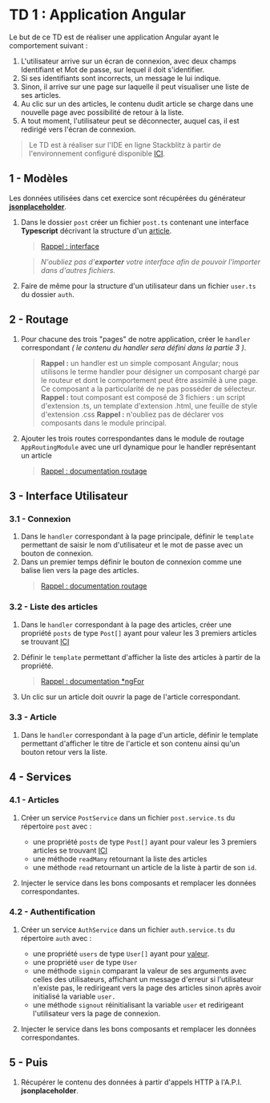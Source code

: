 # TD 1 : Application Angular

Le but de ce TD  est de réaliser une application Angular ayant le comportement suivant :

 1. L'utilisateur arrive sur un écran de connexion, avec deux champs Identifiant et Mot de passe, sur lequel il doit s'identifier.
 2. Si ses identifiants sont incorrects, un message le lui indique.
 3. Sinon, il arrive sur une page sur laquelle il peut visualiser une liste de ses articles.
 4. Au clic sur un des articles, le contenu dudit article se charge dans une nouvelle page avec possibilité de retour à la liste.
 5. A tout moment, l'utilisateur peut se déconnecter, auquel cas, il est redirigé vers l'écran de connexion.

> Le TD est à réaliser sur l'IDE en ligne Stackblitz à partir de l'environnement configuré disponible [ICI](https://stackblitz.com/edit/m4206c-td1).

## 1 - Modèles

Les données utilisées dans cet exercice sont récupérées du générateur [**jsonplaceholder**](https://jsonplaceholder.typicode.com).

 1. Dans le dossier `post` créer un fichier `post.ts` contenant une interface **Typescript** décrivant la structure d'un [article](https://jsonplaceholder.typicode.com/posts/1).
 

	> [Rappel : interface ](https://www.typescriptlang.org/docs/handbook/interfaces.html)
	
	> *N'oubliez pas d'**exporter** votre interface afin de pouvoir l'importer dans d'autres fichiers.*

 3. Faire de même pour la structure d'un utilisateur dans un fichier `user.ts` du dossier `auth`.

## 2 - Routage

1. Pour chacune des trois "pages" de notre application, créer le `handler` correspondant *( le contenu du handler sera défini dans la partie 3 )*. 
	 > **Rappel :** un handler est un simple composant Angular; nous utilisons le terme handler pour désigner un composant chargé par le routeur et dont le comportement peut être assimilé à une page. Ce composant a la particularité de ne pas posséder de sélecteur.
	 > **Rappel :** tout composant est composé de 3 fichiers : un script d'extension .ts, un template d'extension .html, une feuille de style d'extension .css
	 >**Rappel :** n'oubliez pas de déclarer vos composants dans le module principal.
	 
2. Ajouter les trois routes correspondantes dans le module de routage `AppRoutingModule` avec une url dynamique pour le handler représentant un article
	> [Rappel : documentation routage](https://angular.io/guide/router)
	 

## 3 - Interface Utilisateur

### 3.1 - Connexion

 1. Dans le `handler` correspondant à la page principale, définir le `template` permettant de saisir le nom d'utilisateur et le mot de passe avec un bouton de connexion.
 2. Dans un premier temps définir le bouton de connexion comme une balise lien vers la page des articles.
	 > [Rappel : documentation routage](https://angular.io/guide/router#router-links)

### 3.2 - Liste des articles

 1. Dans le `handler` correspondant à la page des articles, créer une propriété `posts` de type `Post[]` ayant pour valeur les 3 premiers articles se trouvant [ICI](https://jsonplaceholder.typicode.com/posts?userId=3) 
 2.  Définir le `template` permettant d'afficher la liste des articles à partir de la propriété.
	 > [Rappel : documentation *ngFor](https://angular.io/guide/displaying-data#showing-an-array-property-with-ngfor)
 
 3. Un clic sur un article doit ouvrir la page de l'article correspondant. 

### 3.3 - Article

 1. Dans le `handler` correspondant à la page d'un article, définir le template permettant d'afficher le titre de l'article et son contenu ainsi qu'un bouton retour vers la liste.

## 4 - Services

### 4.1 - Articles

 1. Créer un service `PostService` dans un fichier `post.service.ts` du répertoire `post` avec :
	  - une propriété `posts` de type `Post[]` ayant pour valeur les 3 premiers articles se trouvant [ICI](https://jsonplaceholder.typicode.com/posts?userId=3) 
	  - une méthode `readMany` retournant la liste des articles
	  - une méthode `read` retournant un article de la liste à partir de son `id`.
	
 2. Injecter le service dans les bons composants et remplacer les données correspondantes. 

### 4.2 - Authentification

 1. Créer un service `AuthService` dans un fichier `auth.service.ts` du répertoire `auth` avec :
	 - une propriété `users` de type `User[]` ayant pour [valeur](https://jsonplaceholder.typicode.com/users/3).
	 - une propriété `user` de type `User` 
	 - une méthode `signin` comparant la valeur de ses arguments avec celles des utilisateurs, affichant un message d'erreur si l'utilisateur n'existe pas, le redirigeant vers la page des articles sinon après avoir initialisé la variable `user.`
	 - une méthode `signout` réinitialisant la variable `user` et redirigeant l'utilisateur vers la page de connexion.
	 
 2. Injecter le service dans les bons composants et remplacer les données correspondantes.

## 5 - Puis

 1. Récupérer le contenu des données à partir d'appels HTTP à l'A.P.I. **jsonplaceholder**.
